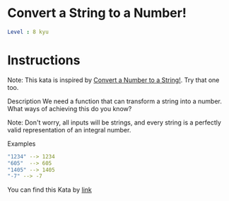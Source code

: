 # Convert a String to a Number!

```yaml
Level : 8 kyu
```



# Instructions
Note: This kata is inspired by  [Convert a Number to a String!](http://www.codewars.com/kata/convert-a-number-to-a-string/). Try that one too.

Description
We need a function that can transform a string into a number. What ways of achieving this do you know?

Note: Don't worry, all inputs will be strings, and every string is a perfectly valid representation of an integral number.


Examples

```yaml
"1234" --> 1234
"605"  --> 605
"1405" --> 1405
"-7" --> -7
```

You can find this Kata by [link](https://www.codewars.com/kata/544675c6f971f7399a000e79/train/java)